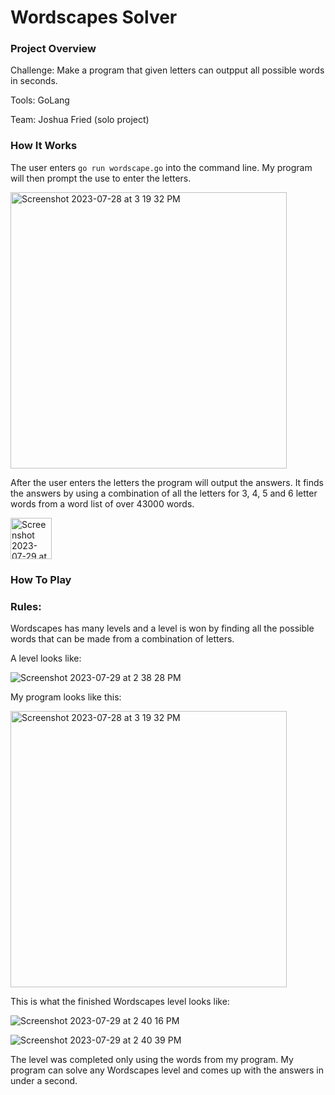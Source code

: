 # Wordscapes Solver 

### Project Overview

Challenge: Make a program that given letters can outpput all possible words in seconds.

Tools: GoLang

Team: Joshua Fried (solo project)
### How It Works

The user enters `go run wordscape.go` into the command line. My program will then prompt the use to enter the letters. 

<img width="442" alt="Screenshot 2023-07-28 at 3 19 32 PM" src="https://github.com/Josh-Fried/Portfolio/assets/98046392/931596c5-bd8b-419d-9164-6e8be0343a36">

After the user enters the letters the program will output the answers. It finds the answers by using a combination of all the letters for 3, 4, 5 and 6 letter words from a word list of over 43000 words.

<img width="66" alt="Screenshot 2023-07-29 at 2 50 42 PM" src="https://github.com/Josh-Fried/Portfolio/assets/98046392/191b829a-1c96-444f-958b-5274f0cae595">

### How To Play 

### Rules: 
Wordscapes has many levels and a level is won by finding all the possible words that can be made from a combination of letters. 

A level looks like: 

![Screenshot 2023-07-29 at 2 38 28 PM](https://github.com/Josh-Fried/Portfolio/assets/98046392/ad061f37-9f96-440a-b091-e59479ebeaad)

My program looks like this: 

<img width="442" alt="Screenshot 2023-07-28 at 3 19 32 PM" src="https://github.com/Josh-Fried/Portfolio/assets/98046392/c4611c3d-8816-44b8-9ece-301445cf3856">


This is what the finished Wordscapes level looks like: 

![Screenshot 2023-07-29 at 2 40 16 PM](https://github.com/Josh-Fried/Portfolio/assets/98046392/f69d62f4-004c-477f-8e05-03a40d96eb2a)

![Screenshot 2023-07-29 at 2 40 39 PM](https://github.com/Josh-Fried/Portfolio/assets/98046392/de6f6227-bd18-4564-b67c-7f3dd2ca8577)

The level was completed only using the words from my program. My program can solve any Wordscapes level and comes up with the answers in under a second. 
